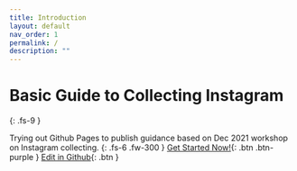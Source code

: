 ```yaml
---
title: Introduction
layout: default
nav_order: 1
permalink: /
description: ""
---
```

# Basic Guide to Collecting Instagram
{: .fs-9 }

Trying out Github Pages to publish guidance based on Dec 2021 workshop on Instagram collecting. 
{: .fs-6 .fw-300 }
[Get Started Now!](https://yvonneng.github.io/test-doc-site/what){: .btn .btn-purple }
[Edit in Github](https://github.com/yvonneng/test-doc-site){: .btn }
